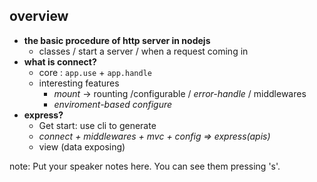 ##  overview
+ __the basic procedure of http server in nodejs__
    - classes / start a server / when a request coming in
+ __what is connect?__
    - core : `app.use` + `app.handle`
    - interesting features
        + _mount_ -> rounting /configurable / _error-handle_ / middlewares
        +  _enviroment-based configure_ 
+ __express?__
    - Get start: use cli to generate
    - _connect + middlewares + mvc + config => express(apis)_
    - view (data exposing)
    
<!-- + more..
    - useful toolkit:debug/url/
    - RESTful
 -->
note:
    Put your speaker notes here.
    You can see them pressing 's'.
